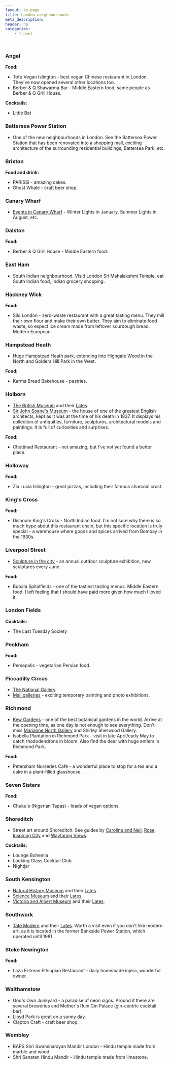 ```yaml
---
layout: kz-page
title: London neighbourhoods
meta_description: 
header: no
categories:
    - travel

---
```


### Angel

**Food:**
* Tofu Vegan Islington - best vegan Chinese restaurant in London. They've now opened several other locations too.
* Berber & Q Shawarma Bar - Middle Eastern food, same people as Berber & Q Grill House.

**Cocktails:**
* Little Bat

### Battersea Power Station

* One of the new neighbourhoods in London. See the Battersea Power Station that has been renovated into a shopping mall, exciting architecture of the surrounding residential buildings, 
Battersea Park, etc.

### Brixton

**Food and drink:**
* PARISSI - amazing cakes.
* Ghost Whale - craft beer shop.

### Canary Wharf

* [Events in Canary Wharf](https://canarywharf.com/whats-on/) - Winter Lights in January, Summer Lights in August, etc.

### Dalston

**Food:**
* Berber & Q Grill House - Middle Eastern food.

### East Ham

* South Indian neighbourhood. Visid London Sri Mahalakshmi Temple, eat South Indian food, Indian grocery shopping.

### Hackney Wick

**Food:**
* Silo London - zero-waste restaurant with a great tasting menu. They mill their own flour and make their own butter. They aim to eliminate food waste, so expect ice cream made from leftover sourdough bread. Modern European.

### Hampstead Heath

* Huge Hampstead Heath park, extending into Highgate Wood in the North and Golders Hill Park in the West.

**Food:**
* Karma Bread Bakehouse - pastries.

### Holborn

* [The British Museum](https://www.britishmuseum.org/exhibitions-events) and their [Lates](https://www.britishmuseum.org/visit/late-opening-on-fridays).
* [Sir John Soane's Museum](https://www.soane.org/) -  the house of one of the greatest English architects, kept as it was at the time of his death in 1837. It displays his collection of antiquities, furniture, sculptures, architectural models and paintings. It is full of curiosities and surprises.

**Food:**
* Chettinad Restaurant - not amazing, but I've not yet found a better place.

### Holloway

**Food:**
* Zia Lucia Islington - great pizzas, including their famous charcoal crust.

### King's Cross

**Food:**
* Dishoom King's Cross - North Indian food. I'm not sure why there is so much hype about this restaurant chain, but this specific location is truly special - a warehouse where goods and spices arrived from Bombay in the 1930s.


### Liverpool Street

* [Sculpture in the city](https://www.sculptureinthecity.org.uk/) - an annual outdoor sculpture exhibition, new sculptures every June.

**Food:**
* Bubala Spitalfields - one of the tastiest tasting menus. Middle Eastern food. I left feeling that I should have paid more given how much I loved it.

### London Fields

**Cocktails:**
* The Last Tuesday Society

### Peckham

**Food:**
* Persepolis - vegetarian Persian food.

### Piccadilly Circus

* [The National Gallery](https://www.nationalgallery.org.uk/whats-on).
* [Mall galleries](https://www.mallgalleries.org.uk/whats-on/exhibitions) - exciting temporary painting and photo exhibitions.

### Richmond

* [Kew Gardens](https://www.kew.org/kew-gardens/whats-on) - one of the best botanical gardens in the world. Arrive at the opening time, as one day is not enough to see everything. Don't miss [Marianne North Gallery](https://www.youtube.com/watch?v=_nALt1P7UtU) and Shirley Sherwood Gallery.
* Isabella Plantation in Richmond Park - visit in late April/early May to catch rhododendrons in bloom. Also find the deer with huge antlers in Richmond Park.

**Food:**
* Petersham Nurseries Café - a wonderful place to stop for a tea and a cake in a plant-filled glasshouse.

### Seven Sisters

**Food:**
* Chuku's (Nigerian Tapas) - loads of vegan options.

### Shoreditch

* Street art around Shoreditch. See guides by [Caroline and Neil](https://www.cktravels.com/shoreditch-street-art-london-guide-map/), [Rose](https://www.wheregoesrose.com/shoreditch-street-art/), [Inspiring City](https://inspiringcity.com/2020/07/23/a-street-art-map-of-shoreditch-and-brick-lane/) and [Wayfaring Views](https://wayfaringviews.com/see-shoreditch-street-art-get-your-london-with-edge/).

**Cocktails:**
* Lounge Bohemia
* Looking Glass Cocktail Club
* Nightjar

### South Kensington

* [Natural History Museum](https://www.nhm.ac.uk/visit/whats-on.html) and their [Lates](https://www.nhm.ac.uk/events/lates.html).
* [Science Museum](https://www.sciencemuseum.org.uk/see-and-do) and their [Lates](https://www.sciencemuseum.org.uk/see-and-do/lates).
* [Victoria and Albert Museum](https://www.vam.ac.uk/whatson) and their [Lates](https://www.vam.ac.uk/info/friday-late).

### Southwark

* [Tate Modern](https://www.tate.org.uk/visit/tate-modern) and their [Lates](https://www.tate.org.uk/whats-on/tate-modern/tate-modern-lates). Worth a visit even if you don't like modern art, as it is located in the former Bankside Power Station, which operated until 1981.

### Stoke Newington

**Food:**
* Laza Eritrean Ethiopian Restaurant - daily homemade injera, wonderful owner.

### Walthamstow

* God's Own Junkyard - a paradise of neon signs. Around it there are several breweries and Mother's Ruin Gin Palace (gin-centric cocktail bar).
* Lloyd Park is great on a sunny day.
* Clapton Craft - craft beer shop.

### Wembley

* BAPS Shri Swaminarayan Mandir London - Hindu temple made from marble and wood.
* Shri Sanatan Hindu Mandir - Hindu temple made from limestone.
